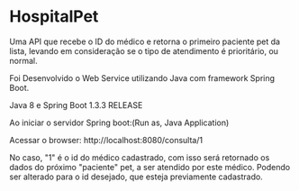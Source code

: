 # HospitalPet

Uma API que recebe o ID do médico e retorna o primeiro paciente pet da lista, levando em consideração se o tipo de atendimento é prioritário, ou normal.

Foi Desenvolvido o Web Service utilizando Java com framework Spring Boot.

Java 8 e Spring Boot 1.3.3 RELEASE

Ao iniciar o servidor Spring boot:(Run as, Java Application)

Acessar o browser: http://localhost:8080/consulta/1

No caso, "1" é o id do médico cadastrado, com isso será retornado os dados do próximo "paciente" pet, a ser atendido por este médico. Podendo ser alterado para o id desejado, que esteja previamente cadastrado.

